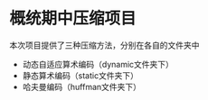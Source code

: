 # 概统期中压缩项目
本次项目提供了三种压缩方法，分别在各自的文件夹中
-   动态自适应算术编码（dynamic文件夹下）
-   静态算术编码（static文件夹下）
-   哈夫曼编码（huffman文件夹下）
